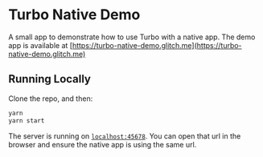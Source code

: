 # Turbo Native Demo

A small app to demonstrate how to use Turbo with a native app. The demo app is available at [https://turbo-native-demo.glitch.me](https://turbo-native-demo.glitch.me)

## Running Locally

Clone the repo, and then:

```sh
yarn
yarn start
```

The server is running on [`localhost:45678`](http://localhost:45678). You can open that url in the browser and ensure the native app is using the same url.
